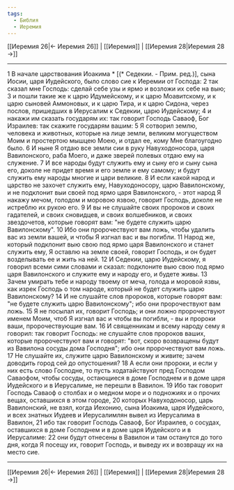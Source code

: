 ```yaml
---
tags:
  - Библия
  - Иеремия
---
```

[[Иеремия 26|← Иеремия 26]] | [[Иеремия]] | [[Иеремия 28|Иеремия 28 →]]

---
1 В начале царствования Иоакима * [(* Седекии. - Прим. ред.)], сына Иосии, царя Иудейского, было слово сие к Иеремии от Господа:
2 так сказал мне Господь: сделай себе узы и ярмо и возложи их себе на выю;
3 и пошли такие же к царю Идумейскому, и к царю Моавитскому, и к царю сыновей Аммоновых, и к царю Тира, и к царю Сидона, через послов, пришедших в Иерусалим к Седекии, царю Иудейскому;
4 и накажи им сказать государям их: так говорит Господь Саваоф, Бог Израилев: так скажите государям вашим:
5 Я сотворил землю, человека и животных, которые на лице земли, великим могуществом Моим и простертою мышцею Моею, и отдал ее, кому Мне благоугодно было.
6 И ныне Я отдаю все земли сии в руку Навуходоносора, царя Вавилонского, раба Моего, и даже зверей полевых отдаю ему на служение.
7 И все народы будут служить ему и сыну его и сыну сына его, доколе не придет время и его земле и ему самому; и будут служить ему народы многие и цари великие.
8 И если какой народ и царство не захочет служить ему, Навуходоносору, царю Вавилонскому, и не подклонит выи своей под ярмо царя Вавилонского, - этот народ Я накажу мечом, голодом и моровою язвою, говорит Господь, доколе не истреблю их рукою его.
9 И вы не слушайте своих пророков и своих гадателей, и своих сновидцев, и своих волшебников, и своих звездочетов, которые говорят вам: "не будете служить царю Вавилонскому".
10 Ибо они пророчествуют вам ложь, чтобы удалить вас из земли вашей, и чтобы Я изгнал вас и вы погибли.
11 Народ же, который подклонит выю свою под ярмо царя Вавилонского и станет служить ему, Я оставлю на земле своей, говорит Господь, и он будет возделывать ее и жить на ней.
12 И Седекии, царю Иудейскому, я говорил всеми сими словами и сказал: подклоните выю свою под ярмо царя Вавилонского и служите ему и народу его, и будете живы.
13 Зачем умирать тебе и народу твоему от меча, голода и моровой язвы, как изрек Господь о том народе, который не будет служить царю Вавилонскому?
14 И не слушайте слов пророков, которые говорят вам: "не будете служить царю Вавилонскому"; ибо они пророчествуют вам ложь.
15 Я не посылал их, говорит Господь; и они ложно пророчествуют именем Моим, чтоб Я изгнал вас и чтобы вы погибли, - вы и пророки ваши, пророчествующие вам.
16 И священникам и всему народу сему я говорил: так говорит Господь: не слушайте слов пророков ваших, которые пророчествуют вам и говорят: "вот, скоро возвращены будут из Вавилона сосуды дома Господня"; ибо они пророчествуют вам ложь.
17 Не слушайте их, служите царю Вавилонскому и живите; зачем доводить город сей до опустошения?
18 А если они пророки, и если у них есть слово Господне, то пусть ходатайствуют пред Господом Саваофом, чтобы сосуды, остающиеся в доме Господнем и в доме царя Иудейского и в Иерусалиме, не перешли в Вавилон.
19 Ибо так говорит Господь Саваоф о столбах и о медном море и о подножиях и о прочих вещах, оставшихся в этом городе,
20 которых Навуходоносор, царь Вавилонский, не взял, когда Иехонию, сына Иоакима, царя Иудейского, и всех знатных Иудеев и Иерусалимлян вывел из Иерусалима в Вавилон,
21 ибо так говорит Господь Саваоф, Бог Израилев, о сосудах, оставшихся в доме Господнем и в доме царя Иудейского и в Иерусалиме:
22 они будут отнесены в Вавилон и там останутся до того дня, когда Я посещу их, говорит Господь, и выведу их и возвращу их на место сие.

---
[[Иеремия 26|← Иеремия 26]] | [[Иеремия]] | [[Иеремия 28|Иеремия 28 →]]